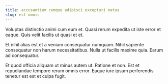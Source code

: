 ```yaml
---
title: accusantium cumque adipisci excepturi natus
slug: est omnis
---
```


Voluptas distinctio animi cum eum et. Quasi rerum expedita ut iste error et eaque. Quis velit facilis ut quasi et et.

Et nihil alias est et a veniam consequatur numquam. Nihil sapiente consequatur non harum necessitatibus. Nulla ut facilis maxime quia. Earum ad consequatur.

Et quod officia aliquam ut minus autem ut. Ratione et non. Est et repudiandae tempore rerum omnis error. Eaque iure ipsum perferendis tenetur est est et culpa fugit.
